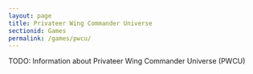 ```yaml
---
layout: page
title: Privateer Wing Commander Universe
sectionid: Games
permalink: /games/pwcu/
---
```


TODO: Information about Privateer Wing Commander Universe (PWCU)
